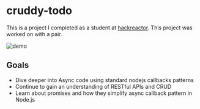 # cruddy-todo
This is a project I completed as a student at [hackreactor](http://hackreactor.com). This project was worked on with a pair.

![demo](https://media.giphy.com/media/JT8NOQ8P1spO5gFXTG/giphy.gif)

## Goals
- Dive deeper into Async code using standard nodejs callbacks patterns
- Continue to gain an understanding of RESTful APIs and CRUD
- Learn about promises and how they simplify async callback pattern in Node.js